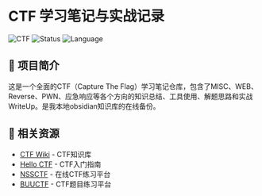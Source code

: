 # CTF 学习笔记与实战记录

![CTF](https://img.shields.io/badge/CTF-Learning%20Notes-brightgreen)
![Status](https://img.shields.io/badge/Status-Active-success)
![Language](https://img.shields.io/badge/Language-中文-blue)

## 📖 项目简介

这是一个全面的CTF（Capture The Flag）学习笔记仓库，包含了MISC、WEB、Reverse、PWN、应急响应等各个方向的知识总结、工具使用、解题思路和实战WriteUp。是我本地obsidian知识库的在线备份。





## 🔗 相关资源

- [CTF Wiki](https://ctf-wiki.org/) - CTF知识库
- [Hello CTF](https://hello-ctf.com/) - CTF入门指南
- [NSSCTF](https://www.nssctf.cn/) - 在线CTF练习平台
- [BUUCTF](https://buuoj.cn/) - CTF题目练习平台

